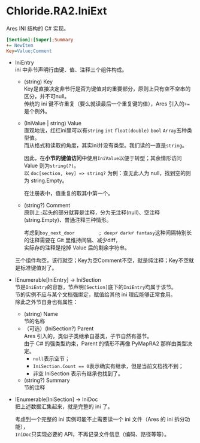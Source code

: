 # Chloride.RA2.IniExt
Ares INI 结构的 C# 实现。

```Ini
[Section]:[Super];Summary
+= NewItem
Key=Value;Comment
```
- IniEntry  
    ini 中非节声明行由键、值、注释三个组件构成。
    - (string) Key  
        Key是直接决定非节行是否为键值对的重要部分，原则上只有空不空串的区分，并不可null。  
        传统的 ini 键不许重复（要么就读最后一个重复键的值），Ares 引入的`+=`是个例外。
    - (IniValue | string) Value  
        直观地说，红红ini里可以有`string` `int` `float(double)` `bool` `Array`五种类型值。  
        而从格式和读取的角度，其实ini并没有类型。我们读的一直是`string`。

        因此，在**小节的键值访问**中使用`IniValue`以便于转型；其余情形访问 Value 则为`string(?)`。  
        以 `doc[section, key] => string?` 为例：查无此人为 null，找到空的则为 string.Empty。

        在注册表中，值重复的取其中第一个。
    - (string?) Comment  
        原则上`;`起头的部分就算是注释，分为无注释(null)、空注释(string.Empty)、普通注释三种情形。
        
        考虑到`boy_next_door         ; deep♂ dark♂ fantasy`这种间隔特别长的注释需要在 Git 里维持间隔、减少diff，  
        实际存的注释是挖掉 Value 后的剩余字符串。

    三个组件均空，该行就空；Key为空Comment不空，就是纯注释；Key不空就是标准键值对了。

- IEnumerable[IniEntry] -> IniSection  
    节是`IniEntry`的容器，节声明`[Section]`底下的`IniEntry`均属于该节。  
    节的实例不应与某个文档强绑定，赋值给其他 ini 理应能够正常食用。  
    除此之外节自身也有属性：
    - (string) Name  
    节的名称
    - （可选）(IniSection?) Parent  
    Ares 引入的，类似子类继承自基类，子节自然有基节。  
    由于 C# 的强类型约束，Parent 的情形不再像 PyMapRA2 那样由类型决定。
        - `null`表示空节；
        - `IniSection.Count == 0`表示确实有继承，但是当前文档找不到；
        - 非空 IniSection 表示有继承也找到了。
    - (string?) Summary  
    节的注释

- IEnumerable[IniSection] -> IniDoc  
    把上述数据汇集起来，就是完整的 ini 了。

    考虑到一个完整的 ini 实例可能不止需要读一个 ini 文件（Ares 的 ini 拆分功能），  
    `IniDoc`只实现必要的 API，不再记录文件信息（编码、路径等等）。

